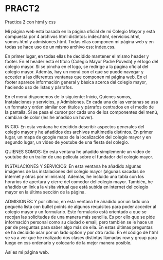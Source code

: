 # PRACT2
Practica 2 con html y css

Mi página web está basada en la página oficial de mi Colegio Mayor y está compuesta por 4 archivos html distintos: index.html, servicios.html, somos.html y admisiones.html. Todas ellas componen mi página web y en todas se hace uso de un mismo archivo css: index.css. 

En primer lugar, en todas ellas he decidido mantener el mismo header y footer. En el header está el título (Colegio Mayor Padre Poveda) y el logo del colegio mayor. Si se pincha en el logo, se redirige a la página oficial del colegio mayor. Además, hay un menú con el que se puede navegar y acceder a las diferentes ventanas que componen mi página web. En el footer aparece información general y básica acerca del colegio mayor, haciendo uso de listas y párrafos.

En el menú disponemos de lo siguiente: Inicio, Quienes somos, Instalaciones y servicios, y Admisiones. En cada una de las ventanas se usa un formato y orden similar con títulos y párrafos centrados en el medio de la pantalla. Si se pasa el cursor por cada uno de los componentes del menú, cambian de color (les he añadido un hover).

INICIO:
En esta ventana he decidido describir aspectos generales del colegio mayor y he añadidos dos archivos multimedia distintos. En primer lugar, un mapa de google maps de la localización del colegio mayor y en segundo lugar, un video de youtube de una fiesta del colegio.

QUIENES SOMOS:
En esta ventana he añadido simplemente un video de youtube de un trailer de una película sobre el fundador del colegio mayor.

INSTALACIONES Y SERVICIOS:
En esta ventana he añadido algunas imágenes de las instalaciones del colegio mayor (algunas sacadas de internet y otras por mi misma). Además, he incluido una tabla con los horarios de apertura y cierre del comedor del colegio mayor. También, he añadido un link a la visita virtual que está subida en internet del colegio mayor en la última sección de la página.

ADMISIONES:
Y por último, en esta ventana he añadido por un lado una pequeña lista con bullet points de algunos requisitos para poder acceder al colegio mayor y un formulario. Este formulario está orientado a que se recojan las solicitudes de una manera más sencilla. Es por ello que se pide información personal como su ciudad o email, pero también se le hace un par de preguntas para saber algo más de ella. En estas últimas preguntas se ha decidido usar por un lado option y por otro radio. En el código de html se va a ver que he realizado dos clases distintas llamadas row y group para luego en css ordenarlo y colocarlo de la mejor manera posible.

Así es mi página web.
